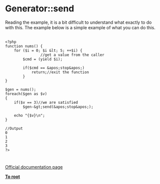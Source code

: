 # Generator::send



Reading the example, it is a bit difficult to understand what exactly to do with this. The example below is a simple example of what you can do this.<br><br>

```
<?php
function nums() {
    for ($i = 0; $i &lt; 5; ++$i) {
                //get a value from the caller
        $cmd = (yield $i);
        
        if($cmd == &apos;stop&apos;)
            return;//exit the function
        }     
}

$gen = nums();
foreach($gen as $v)
{
    if($v == 3)//we are satisfied
        $gen-&gt;send(&apos;stop&apos;);
    
    echo "{$v}\n";
}

//Output
0
1
2
3
?>
```
  

#

[Official documentation page](https://www.php.net/manual/en/generator.send.php)

**[To root](/README.md)**